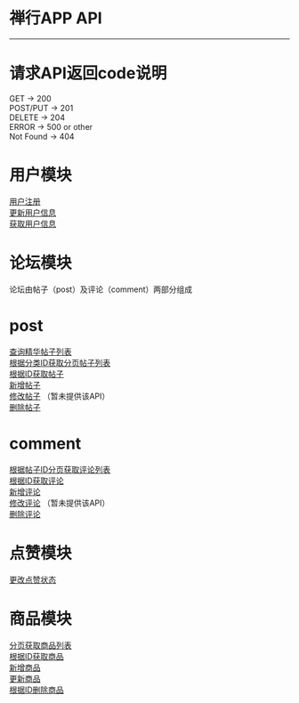 # 禅行APP API

---

# 请求API返回code说明
GET  ->  200  
POST/PUT ->  201  
DELETE  ->   204   
ERROR   ->   500 or other  
Not Found  ->  404  

# 用户模块
[用户注册](https://github.com/jovan-liu/chanx/blob/master/user/register.md)  
[更新用户信息](https://github.com/jovan-liu/chanx/blob/master/user/update.md)  
[获取用户信息](https://github.com/jovan-liu/chanx/blob/master/user/get.md)  

# 论坛模块
论坛由帖子（post）及评论（comment）两部分组成
# post
[查询精华帖子列表](https://github.com/jovan-liu/chanx/blob/master/post/recommendPosts.md)  
[根据分类ID获取分页帖子列表](https://github.com/jovan-liu/chanx/blob/master/post/postsByCategoryId.md)  
[根据ID获取帖子](https://github.com/jovan-liu/chanx/blob/master/post/get.md)  
[新增帖子](https://github.com/jovan-liu/chanx/blob/master/post/save.md)  
[修改帖子]()  （暂未提供该API）  
[删除帖子](https://github.com/jovan-liu/chanx/blob/master/post/delete.md)   

# comment
[根据帖子ID分页获取评论列表](https://github.com/jovan-liu/chanx/blob/master/comment/commentsByPostId.md)  
[根据ID获取评论](https://github.com/jovan-liu/chanx/blob/master/comment/get.md)  
[新增评论](https://github.com/jovan-liu/chanx/blob/master/comment/save.md)  
[修改评论]()  （暂未提供该API）  
[删除评论](https://github.com/jovan-liu/chanx/blob/master/comment/delete.md)    

# 点赞模块
[更改点赞状态](https://github.com/jovan-liu/chanx/blob/master/relative/changeVote.md)  

# 商品模块
[分页获取商品列表](https://github.com/jovan-liu/chanx/blob/master/item/page.md)   
[根据ID获取商品](https://github.com/jovan-liu/chanx/blob/master/item/get.md)    
[新增商品](https://github.com/jovan-liu/chanx/blob/master/item/save.md)    
[更新商品](https://github.com/jovan-liu/chanx/blob/master/item/update.md)    
[根据ID删除商品](https://github.com/jovan-liu/chanx/blob/master/item/delete.md)    

